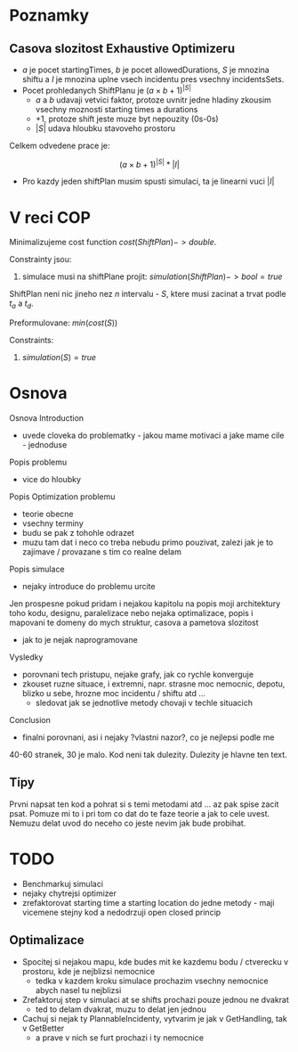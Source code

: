 # Poznamky
## Casova slozitost Exhaustive Optimizeru
* $a$ je pocet startingTimes, $b$ je pocet allowedDurations, $S$ je mnozina shiftu a $I$ je mnozina uplne vsech incidentu pres vsechny incidentsSets.
* Pocet prohledanych ShiftPlanu je $(a \times b + 1)^{|S|}$
	* $a$ a $b$ udavaji vetvici faktor, protoze uvnitr jedne hladiny zkousim vsechny moznosti starting times a durations
	* +1, protoze shift jeste muze byt nepouzity (0s-0s)
	* $|S|$ udava hloubku stavoveho prostoru

Celkem odvedene prace je:

$$
(a \times b + 1)^{|S|} * |I|
$$

* Pro kazdy jeden shiftPlan musim spusti simulaci, ta je linearni vuci $|I|$

# V reci COP
Minimalizujeme cost function $cost(ShiftPlan) -> double$.

Constrainty jsou:
1. simulace musi na shiftPlane projit: $simulation(ShiftPlan) -> bool = true$

ShiftPlan neni nic jineho nez $n$ intervalu - $S$, ktere musi zacinat a trvat podle $t_a$ a $t_d$.

Preformulovane:
$min(cost(S))$


Constraints:
1. $simulation(S) = true$

# Osnova
Osnova
Introduction
* uvede cloveka do problematky - jakou mame motivaci a jake mame cile - jednoduse

Popis problemu
* vice do hloubky

Popis Optimization problemu
* teorie obecne
* vsechny terminy
* budu se pak z tohohle odrazet
* muzu tam dat i neco co treba nebudu primo pouzivat, zalezi jak je to zajimave / provazane s tim co realne delam

Popis simulace
* nejaky introduce do problemu urcite

Jen prospesne pokud pridam i nejakou kapitolu na popis moji architektury toho kodu, designu, paralelizace nebo nejaka optimalizace, popis i mapovani te domeny do mych struktur, casova a pametova slozitost
* jak to je nejak naprogramovane

Vysledky
* porovnani tech pristupu, nejake grafy, jak co rychle konverguje
* zkouset ruzne situace, i extremni, napr. strasne moc nemocnic, depotu, blizko u sebe, hrozne moc incidentu / shiftu atd ...
	* sledovat jak se jednotlive metody chovaji v techle situacich

Conclusion
* finalni porovnani, asi i nejaky ?vlastni nazor?, co je nejlepsi podle me

40-60 stranek, 30 je malo.
Kod neni tak dulezity. Dulezity je hlavne ten text.

## Tipy
Prvni napsat ten kod a pohrat si s temi metodami atd ... az pak spise zacit psat. Pomuze mi to i pri tom co dat do te faze teorie a jak to cele uvest.
Nemuzu delat uvod do neceho co jeste nevim jak bude probihat.

# TODO
* Benchmarkuj simulaci
* nejaky chytrejsi optimizer
* zrefaktorovat starting time a starting location do jedne metody - maji vicemene stejny kod a nedodrzuji open closed princip

## Optimalizace
* Spocitej si nejakou mapu, kde budes mit ke kazdemu bodu / ctverecku v  prostoru, kde je nejblizsi nemocnice
	* tedka v kazdem kroku simulace prochazim vsechny nemocnice abych nasel tu nejblizsi
* Zrefaktoruj step v simulaci at se shifts prochazi pouze jednou ne dvakrat
	* ted to delam dvakrat, muzu to delat jen jednou
* Cachuj si nejak ty PlannableIncidenty, vytvarim je jak v GetHandling, tak v GetBetter
	* a prave v nich se furt prochazi i ty nemocnice

